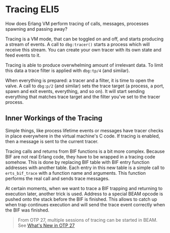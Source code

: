 # Tracing ELI5

How does Erlang VM perform tracing of calls, messages, processes spawning and passing away?

Tracing is a VM mode, that can be toggled on and off, and starts producing a stream of events. A call to `dbg:tracer()`
starts a process which will receive this stream. You can create your own tracer with its own state and feed events to
it.

Tracing is able to produce overwhelming amount of irrelevant data. To limit this data a trace filter is applied
with `dbg:tp/4` (and similar).

When everything is prepared: a tracer and a filter, it is time to open the valve. A call to `dbg:p/2` (and similar) sets
the trace target (a process, a port, spawn and exit events, everything, and so on). It will start sending everything
that matches trace target and the filter you've set to the tracer process.

## Inner Workings of the Tracing

Simple things, like process lifetime events or messages have tracer checks in place everywhere in the virtual machine's
C code. If tracing is enabled, then a message is sent to the current tracer.

Tracing calls and returns from BIF functions is a bit more complex. Because BIF are not real Erlang code, they have to
be wrapped in a tracing code somehow. This is done by replacing BIF table with BIF entry function addresses with another
table. Each entry in this new table is a simple call to `erts_bif_trace` with a function name and arguments. This
function performs the real call and sends trace messages.

At certain moments, when we want to trace a BIF trapping and returning to execution later, another trick is used.
Address to a special BEAM opcode is pushed onto the stack before the BIF is finished. This allows to catch up when trap
continues execution and will send the trace event correctly when the BIF was finished.

> From OTP 27, multiple sessions of tracing can be started in BEAM.
> See [What's New in OTP 27](https://www.erlang.org/blog/highlights-otp-27/#multiple-trace-sessions)  
